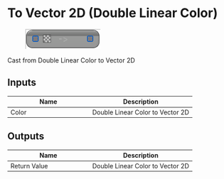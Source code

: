 # To Vector 2D (Double Linear Color)

<div align="left" data-full-width="false"><figure><img src="../../../../api/Math/Conversions/To_Vector_2D_(Double_Linear_Color).png" alt=""><figcaption></figcaption></figure></div>

Cast from Double Linear Color to Vector 2D

## Inputs

<table><thead><tr><th width="170">Name</th><th>Description</th></tr></thead><tbody><tr><td>Color</td><td>Double Linear Color to Vector 2D</td></tr></tbody></table>

## Outputs

<table><thead><tr><th width="170">Name</th><th>Description</th></tr></thead><tbody><tr><td>Return Value</td><td>Double Linear Color to Vector 2D</td></tr></tbody></table>
